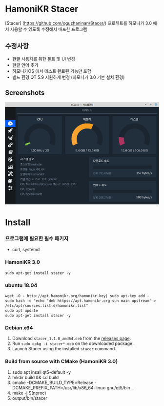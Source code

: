 # HamoniKR Stacer

[Stacer] (https://github.com/oguzhaninan/Stacer/) 프로젝트를 하모니카 3.0 에서 사용할 수 있도록 수정해서 배포한 프로그램

## 수정사항

 * 한글 사용자를 위한 폰트 및 UI 변경
 * 한글 언어 추가
 * 하모니카OS 에서 테스트 완료된 기능만 포함
 * 빌드 환경 QT 5.9 지원하게 변경 (하모니카 3.0 기본 설치 환경)

## Screenshots

<p align="center">
    <img src="screenshots/stacer.png" width="700">
</p>

# Install 

### 프로그램에 필요한 필수 패키지
- curl, systemd

### HamoniKR 3.0
```
sudo apt-get install stacer -y
```


### ubuntu 18.04
```
wget -O - http://apt.hamonikr.org/hamonikr.key| sudo apt-key add -
sudo bash -c "echo 'deb https://apt.hamonikr.org sun main upstream' > /etc/apt/sources.list.d/hamonikr.list"
sudo apt update
sudo apt-get install stacer -y
```

### Debian x64

1. Download `stacer_1.1.0_amd64.deb` from the [releases page](https://github.com/chaeya/Stacer/releases/tag/1.1.0hamonikr1).
2. Run `sudo dpkg -i stacer*.deb` on the downloaded package.
3. Launch Stacer using the installed `stacer` command.


### Build from source with CMake (HamoniKR 3.0)

1. sudo apt insall qt5-default -y
2. mkdir build && cd build
3. cmake -DCMAKE_BUILD_TYPE=Release -DCMAKE_PREFIX_PATH=/usr/lib/x86_64-linux-gnu/qt5/bin ..
4. make -j $(nproc)
5. output/bin/stacer

